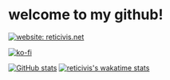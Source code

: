 # welcome to my github!

[![website: reticivis.net](https://img.shields.io/badge/website-reticivis.net-e83e8c)](https://reticivis.net)

[![ko-fi](https://ko-fi.com/img/githubbutton_sm.svg)](https://ko-fi.com/reticivis)

[![GitHub stats](https://github-readme-stats.vercel.app/api?username=hexcodefff&count_private=true&theme=jolly&show_icons=true&include_all_commits=true)](https://github.com/anuraghazra/github-readme-stats)
[![reticivis's wakatime stats](https://github-readme-stats.vercel.app/api/wakatime?username=reticivis&layout=compact&theme=jolly)](https://github.com/anuraghazra/github-readme-stats)
